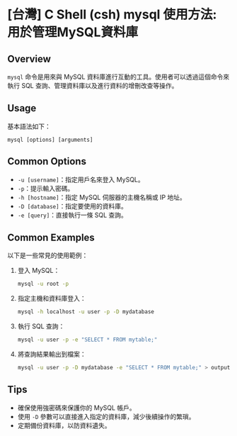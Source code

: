 # [台灣] C Shell (csh) mysql 使用方法: 用於管理MySQL資料庫

## Overview
`mysql` 命令是用來與 MySQL 資料庫進行互動的工具。使用者可以透過這個命令來執行 SQL 查詢、管理資料庫以及進行資料的增刪改查等操作。

## Usage
基本語法如下：
```
mysql [options] [arguments]
```

## Common Options
- `-u [username]`：指定用戶名來登入 MySQL。
- `-p`：提示輸入密碼。
- `-h [hostname]`：指定 MySQL 伺服器的主機名稱或 IP 地址。
- `-D [database]`：指定要使用的資料庫。
- `-e [query]`：直接執行一條 SQL 查詢。

## Common Examples
以下是一些常見的使用範例：

1. 登入 MySQL：
   ```bash
   mysql -u root -p
   ```

2. 指定主機和資料庫登入：
   ```bash
   mysql -h localhost -u user -p -D mydatabase
   ```

3. 執行 SQL 查詢：
   ```bash
   mysql -u user -p -e "SELECT * FROM mytable;"
   ```

4. 將查詢結果輸出到檔案：
   ```bash
   mysql -u user -p -D mydatabase -e "SELECT * FROM mytable;" > output.txt
   ```

## Tips
- 確保使用強密碼來保護你的 MySQL 帳戶。
- 使用 `-D` 參數可以直接進入指定的資料庫，減少後續操作的繁瑣。
- 定期備份資料庫，以防資料遺失。